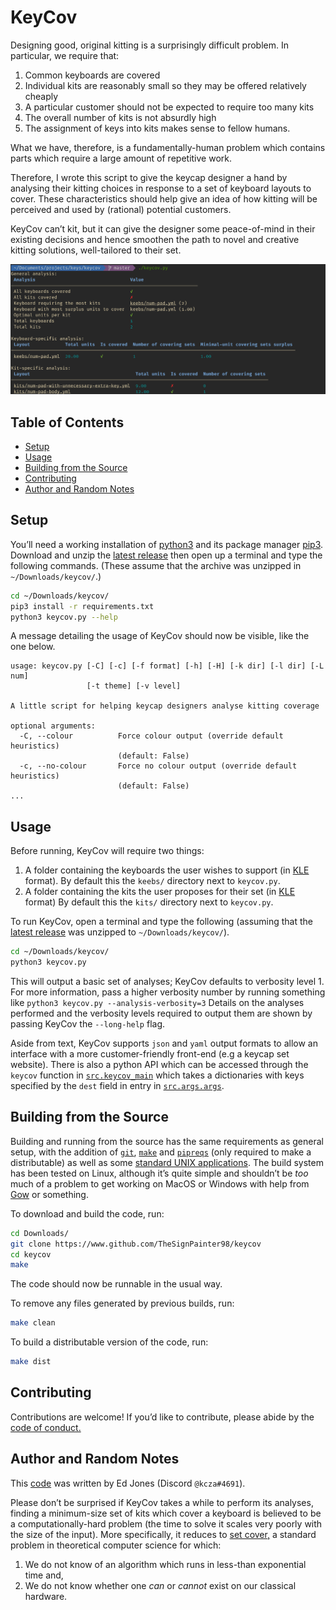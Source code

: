 # KeyCov

Designing good, original kitting is a surprisingly difficult problem.
In particular, we require that:

1. Common keyboards are covered
2. Individual kits are reasonably small so they may be offered relatively cheaply
3. A particular customer should not be expected to require too many kits
4. The overall number of kits is not absurdly high
5. The assignment of keys into kits makes sense to fellow humans.

What we have, therefore, is a fundamentally-human problem which contains parts which require a large amount of repetitive work.

Therefore, I wrote this script to give the keycap designer a hand by analysing their kitting choices in response to a set of keyboard layouts to cover.
These characteristics should help give an idea of how kitting will be perceived and used by (rational) potential customers.

KeyCov can’t kit, but it can give the designer some peace-of-mind in their existing decisions and hence smoothen the path to novel and creative kitting solutions, well-tailored to their set.

![An example of keycov output](https://raw.githubusercontent.com/TheSignPainter98/keycov/master/img/keycov-example.png)

## Table of Contents


<!-- vim-markdown-toc GFM -->

* [Setup](#setup)
* [Usage](#usage)
* [Building from the Source](#building-from-the-source)
* [Contributing](#contributing)
* [Author and Random Notes](#author-and-random-notes)

<!-- vim-markdown-toc -->

## Setup

You’ll need a working installation of [python3][python3] and its package manager [pip3][pip3].
Download and unzip the [latest release][latest-release] then open up a terminal and type the following commands.
(These assume that the archive was unzipped in `~/Downloads/keycov/`.)

```bash
cd ~/Downloads/keycov/
pip3 install -r requirements.txt
python3 keycov.py --help
```

A message detailing the usage of KeyCov should now be visible, like the one below.

```
usage: keycov.py [-C] [-c] [-f format] [-h] [-H] [-k dir] [-l dir] [-L num]
                 [-t theme] [-v level]

A little script for helping keycap designers analyse kitting coverage

optional arguments:
  -C, --colour          Force colour output (override default heuristics)
                        (default: False)
  -c, --no-colour       Force no colour output (override default heuristics)
                        (default: False)
...
```

## Usage

Before running, KeyCov will require two things:

1. A folder containing the keyboards the user wishes to support (in [KLE][kle] format).
   By default this the `keebs/` directory next to `keycov.py`.
2. A folder containing the kits the user proposes for their set (in [KLE][kle] format)
   By default this the `kits/` directory next to `keycov.py`.

To run KeyCov, open a terminal and type the following (assuming that the [latest release][latest-release] was unzipped to `~/Downloads/keycov/`).

```bash
cd ~/Downloads/keycov/
python3 keycov.py
```

This will output a basic set of analyses; KeyCov defaults to verbosity level 1.
For more information, pass a higher verbosity number by running something like `python3 keycov.py --analysis-verbosity=3`
Details on the analyses performed and the verbosity levels required to output them are shown by passing KeyCov the `--long-help` flag.

Aside from text, KeyCov supports `json` and `yaml` output formats to allow an interface with a more customer-friendly front-end (e.g a keycap set website).
There is also a python API which can be accessed through the `keycov` function in [`src.keycov_main`][src-keycov_main] which takes a dictionaries with keys specified by the `dest` field in entry in [`src.args.args`][src-args-args].

## Building from the Source

Building and running from the source has the same requirements as general setup, with the addition of [`git`][git], [`make`][make] and [`pipreqs`][pipreqs] (only required to make a distributable) as well as some [standard UNIX applications][standard-unix-applications].
The build system has been tested on Linux, although it’s quite simple and shouldn’t be _too_ much of a problem to get working on MacOS or Windows with help from [Gow][gow] or something.

To download and build the code, run:

```bash
cd Downloads/
git clone https://www.github.com/TheSignPainter98/keycov
cd keycov
make
```

The code should now be runnable in the usual way.

To remove any files generated by previous builds, run:

```bash
make clean
```

To build a distributable version of the code, run:

```bash
make dist
```

## Contributing

Contributions are welcome!
If you’d like to contribute, please abide by the [code of conduct.][code-of-conduct]

## Author and Random Notes

This [code][github] was written by Ed Jones (Discord `@kcza#4691`).

Please don’t be surprised if KeyCov takes a while to perform its analyses, finding a minimum-size set of kits which cover a keyboard is believed to be a computationally-hard problem (the time to solve it scales very poorly with the size of the input).
More specifically, it reduces to [set cover,][set-cover] a standard problem in theoretical computer science for which:

1. We do not know of an algorithm which runs in less-than exponential time and,
2. We do not know whether one _can_ or _cannot_ exist on our classical hardware.

[code-of-conduct]: https://github.com/TheSignPainter98/adjust-keys/blob/master/.github/CODE_OF_CONDUCT.md
[git]: https://git-scm.com/downloads
[github]: http://www.github.com/TheSignPainter98/keycov
[gow]: https://github.com/bmatzelle/gow/wiki
[kle]: http://www.keyboard-layout-editor.com "Keyboard layout editor"
[latest-release]: https://github.com/TheSignPainter98/keycov/releases/latest
[make]: https://www.gnu.org/software/make/
[pip3]: https://pip.pypa.io/en/stable/
[pipreqs]: https://github.com/bndr/pipreqs
[prime-sets]: https://github.com/TheSignPainter98/keycov/blob/master/src/coverage_analyser.py#L8
[python3]: https://www.python.org
[set-cover]: https://www.geeksforgeeks.org/set-cover-problem-set-1-greedy-approximate-algorithm/
[src-args-args]: https://github.com/TheSignPainter98/keycov/blob/master/src/args.py
[src-keycov_main]: https://github.com/TheSignPainter98/keycov/blob/master/src/keycov_main.py
[standard-unix-applications]: https://en.wikipedia.org/wiki/Category:Standard_Unix_programs

